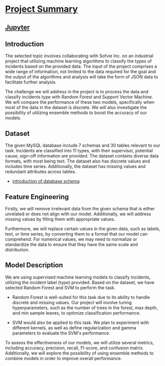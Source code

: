 # [Project Summary](https://docs.google.com/presentation/d/1krx4c0BcLJ1fHRKvQihBJcpjJOO7cpECJzU_XZV4w7Y/edit?usp=sharing)

## [Jupyter](jupyter/Project_6_Team_2.ipynb)

## Introduction
The selected topic involves collaborating with Sofvie Inc. on an industrial project that utilizing machine learning algorithms to classify the types of incidents based on the provided data.  The input of the project comprises a wide range of information, not limited to the data required for the goal and the output of the algorithms and analysis will take the form of JSON data to facilitate further analysis.

The challenge we will address in the project is to process the data and classify incidents type with Random Forest and Support Vector Machine. We will compare the performance of these two models, specifically when most of the data in the dataset is discrete. We will also investigate the possibility of utilizing ensemble methods to boost the accuracy of our models.

## Dataset
The given MySQL database include 7 schemas and 30 tables relevant to our task. Incidents are classified into 11 types, with their supervisor, potential cause, sign-off information are provided.
The dataset contains diverse data formats, with most being text. The dataset also has discrete values and includes time series. Additionally, the dataset has missing values and redundant attributes across tables.

- [introduction of database schema](documents/database_schema.md)
## Feature Engineering
Firstly, we will remove irrelevant data from the given schema that is either unrelated or does not align with our model. Additionally, we will address missing values by filling them with appropriate values.

Furthermore, we will replace certain values in the given data, such as labels, text, or time series, by converting them to a format that our model can comprehend. For numerical values, we may need to normalize or standardize the data to ensure that they have the same scale and distribution.
## Model Description
We are using supervised machine learning models to classify incidents, utilizing the incident label (type) provided. Based on the dataset, we have selected Random Forest and SVM to perform the task.

- Random Forest is well-suited for this task due to its ability to handle discrete and missing values. Our project will involve tuning hyperparameters, such as the number of trees in the forest, max depth, and min sample leaves, to optimize classification performance.

- SVM would also be applied to this task. We plan to experiment with different kernels, as well as define regularization and gamma parameters to evaluate the SVM's performance.

To assess the effectiveness of our models, we will utilize several metrics, including accuracy, precision, recall, f1-score, and confusion matrix. Additionally, we will explore the possibility of using ensemble methods to combine models in order to improve overall performance.

